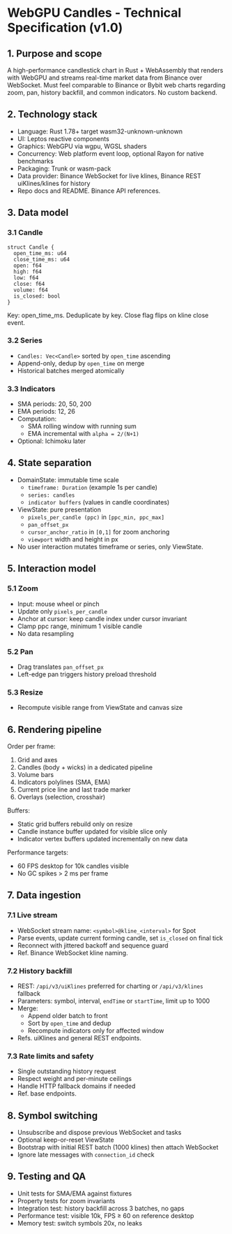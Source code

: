 # WebGPU Candles - Technical Specification (v1.0)

## 1. Purpose and scope
A high-performance candlestick chart in Rust + WebAssembly that renders with WebGPU and streams real-time market data from Binance over WebSocket. Must feel comparable to Binance or Bybit web charts regarding zoom, pan, history backfill, and common indicators. No custom backend.

## 2. Technology stack
- Language: Rust 1.78+ target wasm32-unknown-unknown
- UI: Leptos reactive components
- Graphics: WebGPU via wgpu, WGSL shaders
- Concurrency: Web platform event loop, optional Rayon for native benchmarks
- Packaging: Trunk or wasm-pack
- Data provider: Binance WebSocket for live klines, Binance REST uiKlines/klines for history
- Repo docs and README. Binance API references.

## 3. Data model
### 3.1 Candle
```
struct Candle {
  open_time_ms: u64
  close_time_ms: u64
  open: f64
  high: f64
  low: f64
  close: f64
  volume: f64
  is_closed: bool
}
```
Key: open_time_ms. Deduplicate by key. Close flag flips on kline close event.

### 3.2 Series
- `Candles: Vec<Candle>` sorted by `open_time` ascending
- Append-only, dedup by `open_time` on merge
- Historical batches merged atomically

### 3.3 Indicators
- SMA periods: 20, 50, 200
- EMA periods: 12, 26
- Computation:
  - SMA rolling window with running sum
  - EMA incremental with `alpha = 2/(N+1)`
- Optional: Ichimoku later

## 4. State separation
- DomainState: immutable time scale
  - `timeframe: Duration` (example 1s per candle)
  - `series: candles`
  - `indicator buffers` (values in candle coordinates)
- ViewState: pure presentation
  - `pixels_per_candle (ppc)` in `[ppc_min, ppc_max]`
  - `pan_offset_px`
  - `cursor_anchor_ratio` in `[0,1]` for zoom anchoring
  - `viewport` width and height in px
- No user interaction mutates timeframe or series, only ViewState.

## 5. Interaction model
### 5.1 Zoom
- Input: mouse wheel or pinch
- Update only `pixels_per_candle`
- Anchor at cursor: keep candle index under cursor invariant
- Clamp ppc range, minimum 1 visible candle
- No data resampling

### 5.2 Pan
- Drag translates `pan_offset_px`
- Left-edge pan triggers history preload threshold

### 5.3 Resize
- Recompute visible range from ViewState and canvas size

## 6. Rendering pipeline
Order per frame:
1. Grid and axes
2. Candles (body + wicks) in a dedicated pipeline
3. Volume bars
4. Indicators polylines (SMA, EMA)
5. Current price line and last trade marker
6. Overlays (selection, crosshair)

Buffers:
- Static grid buffers rebuild only on resize
- Candle instance buffer updated for visible slice only
- Indicator vertex buffers updated incrementally on new data

Performance targets:
- 60 FPS desktop for 10k candles visible
- No GC spikes > 2 ms per frame

## 7. Data ingestion
### 7.1 Live stream
- WebSocket stream name: `<symbol>@kline_<interval>` for Spot
- Parse events, update current forming candle, set `is_closed` on final tick
- Reconnect with jittered backoff and sequence guard
- Ref. Binance WebSocket kline naming.

### 7.2 History backfill
- REST: `/api/v3/uiKlines` preferred for charting or `/api/v3/klines` fallback
- Parameters: symbol, interval, `endTime` or `startTime`, limit up to 1000
- Merge:
  - Append older batch to front
  - Sort by `open_time` and dedup
  - Recompute indicators only for affected window
- Refs. uiKlines and general REST endpoints.

### 7.3 Rate limits and safety
- Single outstanding history request
- Respect weight and per-minute ceilings
- Handle HTTP fallback domains if needed
- Ref. base endpoints.

## 8. Symbol switching
- Unsubscribe and dispose previous WebSocket and tasks
- Optional keep-or-reset ViewState
- Bootstrap with initial REST batch (1000 klines) then attach WebSocket
- Ignore late messages with `connection_id` check

## 9. Testing and QA
- Unit tests for SMA/EMA against fixtures
- Property tests for zoom invariants
- Integration test: history backfill across 3 batches, no gaps
- Performance test: visible 10k, FPS ≥ 60 on reference desktop
- Memory test: switch symbols 20x, no leaks

